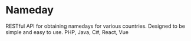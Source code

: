 # Nameday
RESTful API for obtaining namedays for various countries. Designed to be simple and easy to use. PHP, Java, C#, React, Vue
